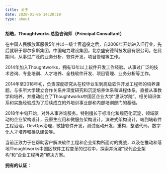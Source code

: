 ```yaml
---
title: 关于
date: 2020-01-06 14:20:19
type: about
---
```


**胡皓，Thoughtworks 总监咨询师（Principal Consultant）**

在中国人民解放军服役5年并以一级士官退役之后，自2008年开始进入IT行业，先后就职于鄂尔多斯集团，中国电力建设集团，北京盛安德科技发展有限公司。在此期间，从事过广泛的业务分析，软件开发，项目管理等工作。

2014年加入Thoughtworks，拥有13年以上软件开发工作经验。从事过广泛的技术咨询、专业培训、人才培养、全栈软件开发、项目管理、业务分析等工作。

2014年至2018年初，负责深度研究从在校毕业生到高级软件开发工程师的培养课题。与多所大学建立合作关系并深度研究和沉淀培养体系和课程体系，直接从事教学和培养，并推动创立了Thoughtworks中国区企业大学“思沃学院”。相关知识体系和实施经验成为了后续成立的外培训事业部和内部培训部门的基础。

2018年中旬开始，对外从事咨询服务。特别擅长于标准化和规范化沉淀，领域驱动的企业架构设计，云原生应用和微服务架构设计，演进式架构设计，端到端软件工程治理，DevOps治理，敏捷软件开发，测试驱动开发，重构，整洁代码，数字化人才培养和梯队建设等。

当前正致力于在帮助客户解决软件工程和企业架构所面对的挑战，以及在推动和落地Thoughtworks中国区软件工程变革的过程中，探索并沉淀“现代企业架构“和“企业工程再造”解决方案。

**拥有的认证：**

<div data-iframe-width="150" data-iframe-height="270" data-share-badge-id="1bc3479a-3e21-402e-bafe-fc28431522c3" data-share-badge-host="https://www.credly.com"></div><script type="text/javascript" async src="//cdn.credly.com/assets/utilities/embed.js"></script>
